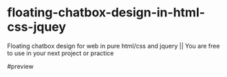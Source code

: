 # floating-chatbox-design-in-html-css-jquey
Floating chatbox design for web in pure html/css and jquery || You are free to use in your next project or practice

#preview
